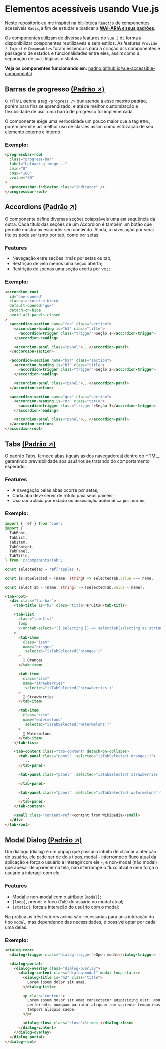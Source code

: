 # Elementos acessíveis usando Vue.js

Neste repositório eu me inspirei na biblioteca `Reactjs` de componentes acessíveis `Radix`, a fim de estudar e praticar a **[WAI-ARIA e seus padrões](https://www.w3.org/WAI/ARIA/apg/patterns/)**.

Os componentes utilizam de diversas features do `Vue 3` de forma a disponibilizar componentes reutilizaveis e sem estilos. As features `Provide / Inject` e `Composables` foram essenciais para a criação dos componentes e passagem de estados e funcionalidades entre eles, assim como a separação de suas lógicas distintas.

**Veja os componentes funcionando em:** [nadno.github.io/vue-accessible-components/](https://nadno.github.io/vue-accessible-components/)

## Barras de progresso [(Padrão ↗)](https://www.w3.org/WAI/ARIA/apg/patterns/meter/)

O HTML define a [tag `<progress />`](https://developer.mozilla.org/pt-BR/docs/Web/HTML/Element/progress) que atende a esse mesmo padrão, porém para fins de aprendizado, e até de melhor customização e flexibilidade de uso, uma barra de progresso foi implementada.

O componente exige uma verbosidade um pouco maior que a tag `HTML`, porém permite um melhor uso de classes assim como estilização de seu elemento externo e interno.

### Exemplo:

```html
<progressbar-root
  class="progress-bar"
  label="Uploading image..."
  :min="0"
  :max="100"
  :value="60"
>
  <progressbar-indicator class="indicator" />
</progressbar-root>
```

## Accordions [(Padrão ↗)](https://www.w3.org/WAI/ARIA/apg/patterns/accordion/)

O componente define diversas seções colapsáveis uma em sequência da outra. Cada título das seções de um Accordion é também um botão que permite mostra ou esconder seu conteúdo. Ainda, a navegação por seus títulos pode ser tanto por tab, como por setas.

### Features

- Navegação entre seções irmãs por setas ou tab;
- Restrição de pelo menos uma seção aberta;
- Restrição de apenas uma seção aberta por vez;

### Exemplo:

```html
<accordion-root
  id="one-opened"
  class="accordion-block"
  default-opened="qux"
  detach-on-hide
  avoid-all-panels-closed
>
  <accordion-section name="foo" class="section">
    <accordion-heading is="h3" class="title">
      <accordion-trigger class="trigger">Seção 1</accordion-trigger>
    </accordion-heading>

    <accordion-panel class="panel">...</accordion-panel>
  </accordion-section>

  <accordion-section name="bar" class="section">
    <accordion-heading is="h3" class="title">
      <accordion-trigger class="trigger">Seção 2</accordion-trigger>
    </accordion-heading>

    <accordion-panel class="panel">...</accordion-panel>
  </accordion-section>

  <accordion-section name="qux" class="section">
    <accordion-heading is="h3" class="title">
      <accordion-trigger class="trigger">Seção 3</accordion-trigger>
    </accordion-heading>

    <accordion-panel class="panel">...</accordion-panel>
  </accordion-section>
</accordion-root>
```

## Tabs [(Padrão ↗)](https://www.w3.org/WAI/ARIA/apg/patterns/tabs/)

O padrão Tabs, fornece abas (iguais as dos navegadores) dentro do HTML, garantindo previsibilidade aos usuários se tratando do comportamento esperado.

### Features

- A navegação pelas abas ocorre por setas;
- Cada aba deve servir de rótulo para seus paineis;
- Uso controlado por estado ou associação automatica por nomes;

### Exemplo:

```typescript
import { ref } from 'vue';
import {
  TabRoot,
  TabList,
  TabItem,
  TabContent,
  TabPanel,
  TabTitle,
} from '@/components/Tab';

const selectedTab = ref('apples');

const isTabSelected = (name: string) => selectedTab.value === name;

const selectTab = (name: string) => (selectedTab.value = name);
```

```html
<tab-root>
  <div class="tab-bar">
    <tab-title is="h2" class="title">Fruits</tab-title>

    <tab-list
      class="tab-list"
      loop
      v-on:tab-select="({ selecting }) => selectTab(selecting as string)"
    >
      <tab-item
        class="item"
        name="oranges"
        :selected="isTabSelected('oranges')"
      >
        🍊 Oranges
      </tab-item>

      <tab-item
        class="item"
        name="strawberries"
        :selected="isTabSelected('strawberries')"
      >
        🍓 Strawberries
      </tab-item>

      <tab-item
        class="item"
        name="watermelons"
        :selected="isTabSelected('watermelons')"
      >
        🍉 Watermelons
      </tab-item>
    </tab-list>

    <tab-content class="tab-content" detach-on-collapse>
      <tab-panel class="panel" :selected="isTabSelected('oranges')">
        ...
      </tab-panel>

      <tab-panel class="panel" :selected="isTabSelected('strawberries')">
        ...
      </tab-panel>

      <tab-panel class="panel" :selected="isTabSelected('watermelons')">
        ...
      </tab-panel>
    </tab-content>

    <small class="content-ref">content from Wikipedia</small>
  </div>
</tab-root>
```

## Modal Dialog [(Padrão ↗)](https://www.w3.org/WAI/ARIA/apg/patterns/dialog-modal/)

Um diálogo (dialog) é um popup que possui o intuito de chamar a atenção do usuário, ele pode ser de dois tipos, modal - interrompe o fluxo atual da aplicação e força o usuário a interagir com ele -, e non-modal (não modal) que apesar de aparecer na tela, não interrompe o fluxo atual e nem força o usuário a interagir com ele.

### Features

- Modal e non-modal com o atributo `[modal]`;
- `[loop]`, prende o foco (`Tab`) do usuário no modal atual;
- `[static]`, força a interação do usuário com o modal;

Na prática as três features acima são necessarias para uma interação do tipo `modal`, mas dependendo das necessidades, é possível optar por cada uma delas.

### Exemplo:

```html
<dialog-root>
  <dialog-trigger class="dialog-trigger">Open modal</dialog-trigger>

  <dialog-portal>
    <dialog-overlay class="dialog-overlay">
      <dialog-content class="dialog-modal" modal loop static>
        <dialog-title is="h2" class="title">
          Lorem ipsum dolor sit amet.
        </dialog-title>

        <p class="content">
          Lorem ipsum dolor sit amet consectetur adipisicing elit. Non
          perferendis numquam pariatur aliquam rem sapiente temporibus inventore
          tempore aliquid saepe.
        </p>

        <dialog-close class="close">&times;</dialog-close>
      </dialog-content>
    </dialog-overlay>
  </dialog-portal>
</dialog-root>
```
